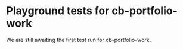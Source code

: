 # Playground tests for cb-portfolio-work
We are still awaiting the first test run for cb-portfolio-work.
